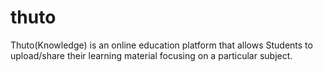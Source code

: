 # thuto
Thuto(Knowledge) is an online education platform that allows Students to upload/share their learning material focusing on a particular subject.
